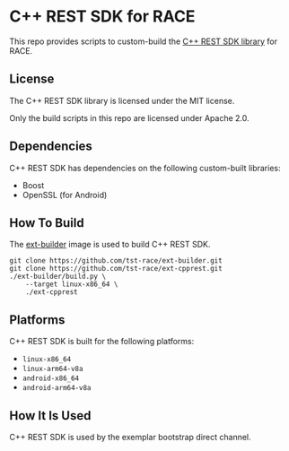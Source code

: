 # C++ REST SDK for RACE

This repo provides scripts to custom-build the
[C++ REST SDK library](https://github.com/microsoft/cpprestsdk) for RACE.

## License

The C++ REST SDK library is licensed under the MIT license.

Only the build scripts in this repo are licensed under Apache 2.0.

## Dependencies

C++ REST SDK has dependencies on the following custom-built libraries:

* Boost
* OpenSSL (for Android)

## How To Build

The [ext-builder](https://github.com/tst-race/ext-builder) image is used to
build C++ REST SDK.

```
git clone https://github.com/tst-race/ext-builder.git
git clone https://github.com/tst-race/ext-cpprest.git
./ext-builder/build.py \
    --target linux-x86_64 \
    ./ext-cpprest
```

## Platforms

C++ REST SDK is built for the following platforms:

* `linux-x86_64`
* `linux-arm64-v8a`
* `android-x86_64`
* `android-arm64-v8a`

## How It Is Used

C++ REST SDK is used by the exemplar bootstrap direct channel.
